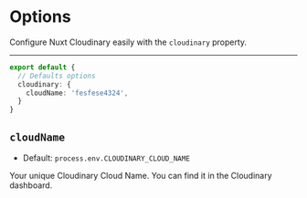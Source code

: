 # Options

Configure Nuxt Cloudinary easily with the `cloudinary` property.

---

```ts [nuxt.config]
export default {
  // Defaults options
  cloudinary: {
    cloudName: 'fesfese4324',
  }
}
```

## `cloudName`

- Default: `process.env.CLOUDINARY_CLOUD_NAME`

Your unique Cloudinary Cloud Name. You can find it in the Cloudinary dashboard.
